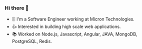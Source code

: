 ### Hi there 👋

- 🗄️ I'm a Software Engineer working at Micron Technologies. 
- 👍 Interested in building high scale web applications.
- 📚 Worked on Node.js, Javascript, Angular, JAVA, MongoDB, PostgreSQL, Redis.
<!--
- 📫 You can contact me at: kanaiahk@gmail.com


**kanaiah/kanaiah** is a ✨ _special_ ✨ repository because its `README.md` (this file) appears on your GitHub profile.

Here are some ideas to get you started:

- 🔭 I’m currently working on ...
- 🌱 I’m currently learning ...
- 👯 I’m looking to collaborate on ...
- 🤔 I’m looking for help with ...
- 💬 Ask me about ...
- 📫 How to reach me: ...
- 😄 Pronouns: ...
- ⚡ Fun fact: ...
-->
